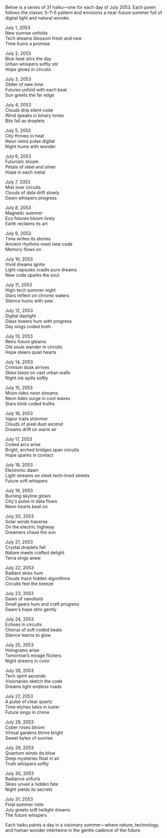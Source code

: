 Below is a series of 31 haiku—one for each day of July 2053. Each poem follows the classic 5–7–5 pattern and envisions a near-future summer full of digital light and natural wonder.

July 1, 2053  
New sunrise unfolds  
Tech dreams blossom fresh and new  
Time hums a promise

July 2, 2053  
Blue heat stirs the day  
Urban whispers softly stir  
Hope glows in circuits

July 3, 2053  
Glitter of new time  
Futures unfold with each beat  
Sun greets the far edge

July 4, 2053  
Clouds drip silent code  
Wind speaks in binary tones  
Bits fall as droplets

July 5, 2053  
City thrives in heat  
Neon veins pulse digital  
Night hums with wonder

July 6, 2053  
Futuristic bloom  
Petals of steel and silver  
Hope in each metal

July 7, 2053  
Mist over circuits  
Clouds of data drift slowly  
Dawn whispers progress

July 8, 2053  
Magnetic summer  
Eco futures bloom lively  
Earth reclaims its art

July 9, 2053  
Time writes its stories  
Ancient rhythms meet new code  
Memory flows on

July 10, 2053  
Vivid dreams ignite  
Light capsules cradle pure dreams  
New code sparks the soul

July 11, 2053  
High-tech summer night  
Stars reflect on chrome waters  
Silence hums with awe

July 12, 2053  
Digital daylight  
Glass towers hum with progress  
Day sings coded truth

July 13, 2053  
Retro future gleams  
Old souls wander in circuits  
Hope steers quiet hearts

July 14, 2053  
Crimson dusk arrives  
Skies blaze on vast urban walls  
Night ink spills softly

July 15, 2053  
Moon rides neon streams  
Neon tides surge in cool waves  
Stars blink coded truths

July 16, 2053  
Vapor trails shimmer  
Clouds of pixel dust ascend  
Dreams drift on warm air

July 17, 2053  
Coded arcs arise  
Bright, arched bridges span circuits  
Hope sparks in contact

July 18, 2053  
Electronic dawn  
Light streams on sleek tech-lined streets  
Future soft whispers

July 19, 2053  
Burning skyline glows  
City's pulse in data flows  
Neon hearts beat on

July 20, 2053  
Solar winds traverse  
On the electric highway  
Dreamers chase the sun

July 21, 2053  
Crystal droplets fall  
Nature meets crafted delight  
Terra sings anew

July 22, 2053  
Radiant skies hum  
Clouds trace hidden algorithms  
Circuits feel the breeze

July 23, 2053  
Dawn of nanobots  
Small gears hum and craft progress  
Dawn's hope stirs gently

July 24, 2053  
Echoes in circuits  
Chorus of soft coded beats  
Silence learns to glow

July 25, 2053  
Holograms arise  
Tomorrow’s mirage flickers  
Night dreams in color

July 26, 2053  
Tech spirit ascends  
Visionaries sketch the code  
Dreams light endless roads

July 27, 2053  
A pulse of clear quartz  
Time etches tales in luster  
Future sings in chime

July 28, 2053  
Cyber roses bloom  
Virtual gardens thrive bright  
Sweet bytes of sunrise

July 29, 2053  
Quantum winds do blow  
Deep mysteries float in air  
Truth whispers softly

July 30, 2053  
Radiance unfurls  
Skies unveil a hidden fate  
Night yields its secrets

July 31, 2053  
Final summer note  
July greets soft twilight dreams  
The future whispers

Each haiku paints a day in a visionary summer—where nature, technology, and human wonder intertwine in the gentle cadence of the future.
